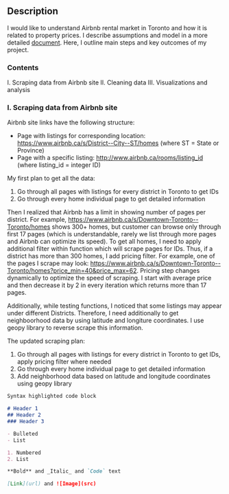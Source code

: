 ## Description

I would like to understand Airbnb rental market in Toronto and how it is related to property prices. I describe assumptions and model in a more detailed [document](https://drive.google.com/open?id=1_KuIaytu1lvk99qkmY7KMDkgZK7leLmr). Here, I outline main steps and key outcomes of my project.


### Contents
I. Scraping data from Airbnb site
II. Cleaning data
III. Visualizations and analysis


### I. Scraping data from Airbnb site
Airbnb site links have the following structure:
- Page with listings for corresponding location: https://www.airbnb.ca/s/District--City--ST/homes  (where ST = State or Province)
- Page with a specific listing: http://www.airbnb.ca/rooms/listing_id (where listing_id = integer ID)

My first plan to get all the data:
1. Go through all pages with listings for every district in Toronto to get IDs
2. Go through every home individual page to get detailed information

Then I realized that Airbnb has a limit in showing number of pages per district. For example, https://www.airbnb.ca/s/Downtown-Toronto--Toronto/homes shows 300+ homes, but customer can browse only through first 17 pages (which is understandable, rarely we list through more pages and Airbnb can optimize its speed). To get all homes, I need to apply additional filter within function which will scrape pages for IDs. Thus, if a district has more than 300 homes, I add pricing filter. For example, one of the pages I scrape may look: https://www.airbnb.ca/s/Downtown-Toronto--Toronto/homes?price_min=40&price_max=62. Pricing step changes dynamically to optimize the speed of scraping. I start with average price and then decrease it by 2 in every iteration which returns more than 17 pages.

Additionally, while testing functions, I noticed that some listings may appear under different Districts. Therefore, I need additionally to get neighboorhood data by using latitude and longiture coordinates. I use geopy library to reverse scrape this information.

The updated scraping plan:
1. Go through all pages with listings for every district in Toronto to get IDs, apply pricing filter where needed
2. Go through every home individual page to get detailed information
3. Add neighborhood data based on latitude and longitude coordinates using geopy library



```markdown
Syntax highlighted code block

# Header 1
## Header 2
### Header 3

- Bulleted
- List

1. Numbered
2. List

**Bold** and _Italic_ and `Code` text

[Link](url) and ![Image](src)
```
